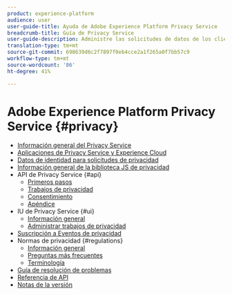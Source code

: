 ```yaml
---
product: experience-platform
audience: user
user-guide-title: Ayuda de Adobe Experience Platform Privacy Service
breadcrumb-title: Guía de Privacy Service
user-guide-description: Administre las solicitudes de datos de los clientes para cumplir con las regulaciones legales de privacidad, como el RGPD y la CCPA.
translation-type: tm+mt
source-git-commit: 698639d6c2f7897f0eb4cce2a1f265a0f7bb57c9
workflow-type: tm+mt
source-wordcount: '86'
ht-degree: 41%

---
```



# Adobe Experience Platform Privacy Service {#privacy}

* [Información general del Privacy Service](home.md)
* [Aplicaciones de Privacy Service y Experience Cloud](experience-cloud-apps.md)
* [Datos de identidad para solicitudes de privacidad](identity-data.md)
* [Información general de la biblioteca JS de privacidad](js-library.md)
* API de Privacy Service {#api}
   * [Primeros pasos](api/getting-started.md)
   * [Trabajos de privacidad](api/privacy-jobs.md)
   * [Consentimiento](api/consent.md)
   * [Apéndice](api/appendix.md)
* IU de Privacy Service {#ui}
   * [Información general](ui/overview.md)
   * [Administrar trabajos de privacidad](ui/user-guide.md)
* [Suscripción a Eventos de privacidad](privacy-events.md)
* Normas de privacidad {#regulations}
   * [Información general](regulations/overview.md)
   * [Preguntas más frecuentes](regulations/faq.md)
   * [Terminología](regulations/terminology.md)
* [Guía de resolución de problemas](troubleshooting-guide.md)
* [Referencia de API](https://www.adobe.io/apis/experienceplatform/home/api-reference.html#!acpdr/swagger-specs/privacy-service.yaml)
* [Notas de la versión](release-notes.md)
